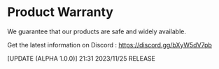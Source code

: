# Product Warranty
We guarantee that our products are safe and widely available.

Get the latest information on Discord : https://discord.gg/bXyW5dV7pb

[UPDATE (ALPHA 1.0.0)] 21:31 2023/11/25
RELEASE 
